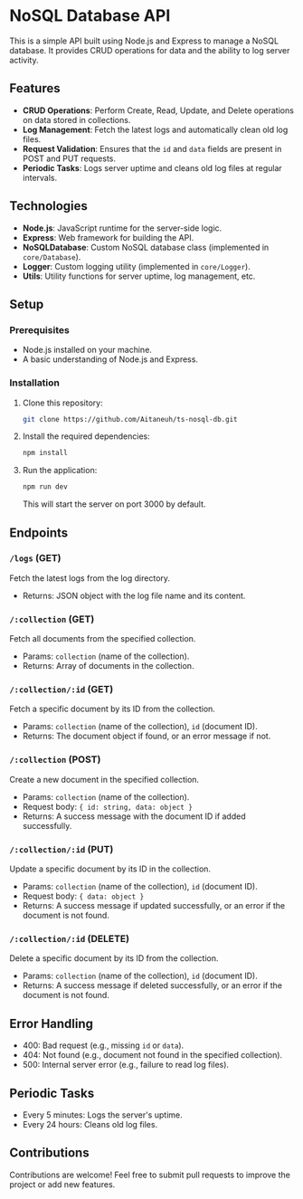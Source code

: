 # NoSQL Database API

This is a simple API built using Node.js and Express to manage a NoSQL database. It provides CRUD operations for data and the ability to log server activity.

## Features

- **CRUD Operations**: Perform Create, Read, Update, and Delete operations on data stored in collections.
- **Log Management**: Fetch the latest logs and automatically clean old log files.
- **Request Validation**: Ensures that the `id` and `data` fields are present in POST and PUT requests.
- **Periodic Tasks**: Logs server uptime and cleans old log files at regular intervals.

## Technologies

- **Node.js**: JavaScript runtime for the server-side logic.
- **Express**: Web framework for building the API.
- **NoSQLDatabase**: Custom NoSQL database class (implemented in `core/Database`).
- **Logger**: Custom logging utility (implemented in `core/Logger`).
- **Utils**: Utility functions for server uptime, log management, etc.

## Setup

### Prerequisites

- Node.js installed on your machine.
- A basic understanding of Node.js and Express.

### Installation

1. Clone this repository:
   ```bash
   git clone https://github.com/Aitaneuh/ts-nosql-db.git
   ```

2. Install the required dependencies:
   ```bash
   npm install
   ```

3. Run the application:
   ```bash
   npm run dev
   ```

   This will start the server on port 3000 by default.

## Endpoints

### `/logs` (GET)
Fetch the latest logs from the log directory.
- Returns: JSON object with the log file name and its content.

### `/:collection` (GET)
Fetch all documents from the specified collection.
- Params: `collection` (name of the collection).
- Returns: Array of documents in the collection.

### `/:collection/:id` (GET)
Fetch a specific document by its ID from the collection.
- Params: `collection` (name of the collection), `id` (document ID).
- Returns: The document object if found, or an error message if not.

### `/:collection` (POST)
Create a new document in the specified collection.
- Params: `collection` (name of the collection).
- Request body: `{ id: string, data: object }`
- Returns: A success message with the document ID if added successfully.

### `/:collection/:id` (PUT)
Update a specific document by its ID in the collection.
- Params: `collection` (name of the collection), `id` (document ID).
- Request body: `{ data: object }`
- Returns: A success message if updated successfully, or an error if the document is not found.

### `/:collection/:id` (DELETE)
Delete a specific document by its ID from the collection.
- Params: `collection` (name of the collection), `id` (document ID).
- Returns: A success message if deleted successfully, or an error if the document is not found.

## Error Handling

- 400: Bad request (e.g., missing `id` or `data`).
- 404: Not found (e.g., document not found in the specified collection).
- 500: Internal server error (e.g., failure to read log files).

## Periodic Tasks

- Every 5 minutes: Logs the server's uptime.
- Every 24 hours: Cleans old log files.

## Contributions

Contributions are welcome! Feel free to submit pull requests to improve the project or add new features.